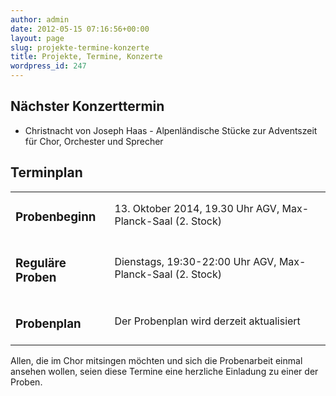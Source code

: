```yaml
---
author: admin
date: 2012-05-15 07:16:56+00:00
layout: page
slug: projekte-termine-konzerte
title: Projekte, Termine, Konzerte
wordpress_id: 247
---
```


## Nächster Konzerttermin
  * Christnacht von Joseph Haas - Alpenländische Stücke zur Adventszeit für Chor, Orchester und Sprecher
## Terminplan

<table border="0" >
<tbody >
<tr >

<td >

### Probenbeginn
</td>

<td >13. Oktober 2014, 19.30 Uhr
AGV, Max-Planck-Saal (2. Stock)
</td>
</tr>
<tr >

<td >

### Reguläre Proben
</td>

<td >Dienstags, 19:30-22:00 Uhr
AGV, Max-Planck-Saal (2. Stock)
</td>
</tr>
<tr >

<td >

### Probenplan
</td>

<td >Der Probenplan wird derzeit aktualisiert
</td>
</tr>
</tbody>
</table>
Allen, die im Chor mitsingen möchten und sich die Probenarbeit einmal ansehen wollen, seien diese Termine eine herzliche Einladung zu einer der Proben.
